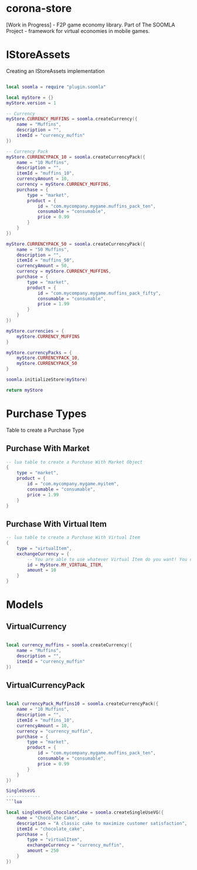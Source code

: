 corona-store
============

[Work in Progress]  - F2P game economy library. Part of The SOOMLA Project - framework for virtual economies in mobile games.

IStoreAssets
============
Creating an IStoreAssets implementation
```lua

local soomla = require "plugin.soomla"

local myStore = {}
myStore.version = 1

-- Currency
myStore.CURRENCY_MUFFINS = soomla.createCurrency({
	name = "Muffins",
	description = "",
	itemId = "currency_muffin"
})

-- Currency Pack
myStore.CURRENCYPACK_10 = soomla.createCurrencyPack({
	name = "10 Muffins",
	description = "",
	itemId = "muffins_10",
	currencyAmount = 10,
	currency = myStore.CURRENCY_MUFFINS,
	purchase = {
		type = "market",
		product = {
			id = "com.mycompany.mygame.muffins_pack_ten",
			consumable = "consumable",
			price = 0.99
		}
	}
})

myStore.CURRENCYPACK_50 = soomla.createCurrencyPack({
	name = "50 Muffins",
	description = "",
	itemId = "muffins_50",
	currencyAmount = 50,
	currency = myStore.CURRENCY_MUFFINS,
	purchase = {
		type = "market",
		product = {
			id = "com.mycompany.mygame.muffins_pack_fifty",
			consumable = "consumable",
			price = 1.99
		}
	}
})

myStore.currencies = { 
	myStore.CURRENCY_MUFFINS
}

myStore.currencyPacks = {
	myStore.CURRENCYPACK_10,
	myStore.CURRENCYPACK_50
}

soomla.initializeStore(myStore)

return myStore

```

Purchase Types
============
Table to create a Purchase Type

Purchase With Market
------------
```lua
-- lua table to create a Purchase With Market Object
{
	type = "market",
	product = {
		id = "com.mycompany.mygame.myitem",
		consumable = "consumable",
		price = 1.99
	}
}

```

Purchase With Virtual Item
-------------
```lua
-- lua table to create a Purchase With Virtual Item
{
	type = "virtualItem",
	exchangeCurrency = {
		-- You are able to use whatever Virtual Item do you want! You can use Currencies or SingleUseVGs or LifetimeVGs!
		id = MyStore.MY_VIRTUAL_ITEM,
		amount = 10
	}
}
```

Models
============

VirtualCurrency
------------
```lua

local currency_muffins = soomla.createCurrency({
	name = "Muffins",
	description = "",
	itemId = "currency_muffin"
})

```

VirtualCurrencyPack
------------
```lua

local currencyPack_Muffins10 = soomla.createCurrencyPack({
	name = "10 Muffins",
	description = "",
	itemId = "muffins_10",
	currencyAmount = 10,
	currency = "currency_muffin",
	purchase = {
		type = "market",
		product = {
			id = "com.mycompany.mygame.muffins_pack_ten",
			consumable = "consumable",
			price = 0.99
		}
	}
})

SingleUseVG
-------------
```lua

local singleUseVG_ChocolateCake = soomla.createSingleUseVG({
	name = "Chocolate Cake",
	description = "A classic cake to maximize customer satisfaction",
	itemId = "chocolate_cake",
	purchase = {
		type = "virtualItem",
		exchangeCurrency = "currency_muffin",
		amount = 250
	}
})

```